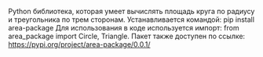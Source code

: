Python библиотека, которая умеет вычислять площадь круга по радиусу и треугольника по трем сторонам.
Устанавливается командой:
pip install area-package
Для использования в коде используется импорт:
from area_package import Circle, Triangle.
Пакет также доступен по ссылке: https://pypi.org/project/area-package/0.0.1/

